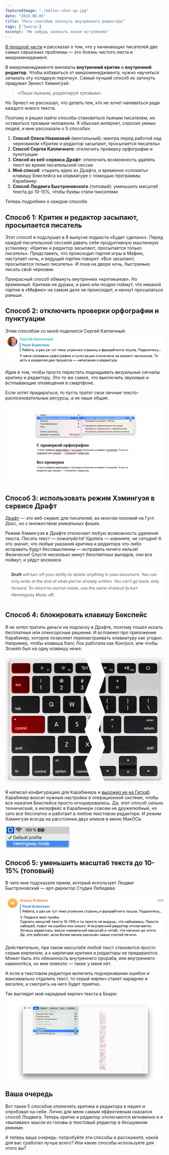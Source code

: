 ```yaml
---
featuredImage: "./editor-shut-up.jpg"
date: "2018-09-05"
title: "Пять способов заткнуть внутреннего редактора"
tags: ['Тексты']
excerpt: "Не забудь написать новое вступление"
---
```


[В прошлой части](/writing-problems) я рассказал о том, что у начинающих писателей две самых серьезных проблемы — это боязнь чистого листа и микроменеджмент. 

В микроменеджменте виноваты **внутренний критик** и **внутренний редактор**. Чтобы избавиться от микроменеджмента, нужно научиться затыкать эту «сладкую парочку». Самый лучший способ их заткнуть придумал Эрнест Хемингуэй: 

> *«Пиши пьяным, редактируй трезвым»*. 

Но Эрнест не рассказал, что делать тем, кто не хочет напиваться ради каждого нового текста.

Поэтому я решил найти способы становиться пьяным писателем, но оставаться трезвым человеком. Я обыскал интернет, спросил умных людей, и мне рассказали о 5 способах:

1. **Способ Олеси Новиковой** (ментальный): мантра перед работой над черновиком «Критик и редактор засыпают, просыпается писатель»
2. **Способ Сергея Капличного**: отключить проверку орфографии и пунктуации
3. **Способ из веб-сервиса Драфт**: отключить возможность удалять текст во время писательской сессии
4. **Мой способ**: стырить идею из Драфта, и временно «сломать» клавишу Бекспейса на клавиатуре с помощью программы Карабинер
5. **Способ Людвига Быстроновского** (топовый): уменьшить масштаб текста до 10-15%, чтобы буквы стали пикселями



Теперь подробнее о каждом способе.

## Способ 1: Критик и редактор засыпают, просыпается писатель

Этот способ я подслушал в 8 выпуске подкаста «Будет сделано». Перед каждой писательской сессией давать себе продуктивную мысленную установку: «Критик и редактор засыпают, просыпается только писатель». Представить, что происходит партия игры в Мафию, наступает ночь, и ведущий партии говорит: «Все засыпают, просыпается только писатель». И пока на дворе ночь, быстренько писать свой черновик. 

Прекрасный способ обмануть внутренних «критиканов». Но временный. Критики не дураки, и рано или поздно поймут, что никакой партии в  «Мафию» на самом деле не происходит, и начнут просыпаться раньше. 


## Способ  2: отключить проверки орфографии и пунктуации

Этим способом со мной поделился Сергей Капличный:
![Совет Сергея Капличного](./skaplichny-advice.png)



Идея в том, чтобы просто перестать подкидывать визуальные сигналы критику и редактору. Это то же самое, что выключить звуковые и всплывающие оповещения в смартфоне.

Если хотят придираться, то пусть тратят свои личные тексто-распозновательные ресурсы, а не наши общие. 

![Совет Сергея Капличного](./check-orfo.jpg)


## Способ 3: использовать режим Хэмингуэя в сервисе Драфт

[Драфт](https://draftin.com/) — это веб-сервис для писателей, во многом похожий на Гугл Докс, но с множеством уникальных фишек.

Режим Хэмингуэя в Драфте отключает любую возможность удаления текста. *Писать текст — пожалуйста! Удалять — извините, не сегодня!* А это значит, что любые указания критика и редактора что-либо исправить будут бессмысленны — исправить ничего нельзя! Физически! Спустя несколько минут безответных выпадов, они все поймут, и уйдут восвояси.

![Функция режима Хэмингуэя в приложении Драфт](./draft-app-feature.png)

## Способ 4: блокировать клавишу Бекспейс
Я не хотел тратить деньги на подписку в Драфте, поэтому пошел искать бесплатные или опенсорсные решения. И вспомнил про приложение Карабинер, которое позволяет перенастраивать клавиатуру как угодно. Например, чтобы клавиша Капс Лок работала как Контрол, или чтобы Эскейп был на одну клавишу ниже:

![Карабинер перекроил клавиатуру](./keyboard-without-backspace.jpg)



Я написал конфигурацию для Карабинера и [выложил ее на Гитхаб](https://github.com/Bazai/hemingway_mode_karabiner). Карабинер вносит нужные настройки в операционной системе, чтобы все нажатия Бекспейса просто игнорировались. Да, этот способ сильно технический, а интерфейс в Карабинере совсем не дружелюбный, но зато все бесплатно и работает в любом текстовом редакторе. И режим Хэмингуэя всегда на расстоянии двух кликов в меню МакОСи.

![Режим Хэмингуэя в Карабинере](./karabiner-hemingway-mode.png)

## Способ 5: уменьшить масштаб текста до 10-15% (топовый)
В чате мне подсказали прием, который использует Людвиг Быстроновский — арт-директор Студии Лебедева:

![Способ Людвига Быстроновского](./lyudwig-bystronovsky-advice.png)

Действительно, при таком масштабе любой текст становится просто серым кирпичом, а к кирпичам критики и редакторы не придираются. Может быть это обязанность внутреннего прораба, или внутреннего каменотёса, но мне повезло — таких у меня нет.

А если в текстовом редакторе включить подчеркивание ошибок и максимально отдалить текст, то серый кирпич станет наряднее и веселее, и смотреть на него будет приятно. 

Так выглядит мой нарядный кирпич текста в Беаре:

![Минимальный масштаб текста в Беаре](./bear-minimal-zoom.png)

## Ваша очередь

Вот такие 5 способов отключить критика и редактора я нашел и опробовал на себе. Лично для меня самым эффективным оказался способ Людвига. Теперь критик и редактор отключаются мгновенно и я «выливаю» мысли из головы в текстовый редактор в бесшумном режиме.

А теперь ваша очередь: попробуйте эти способы и расскажите, какой для вас сработал лучше всего? Или какие способы используете для этого вы?